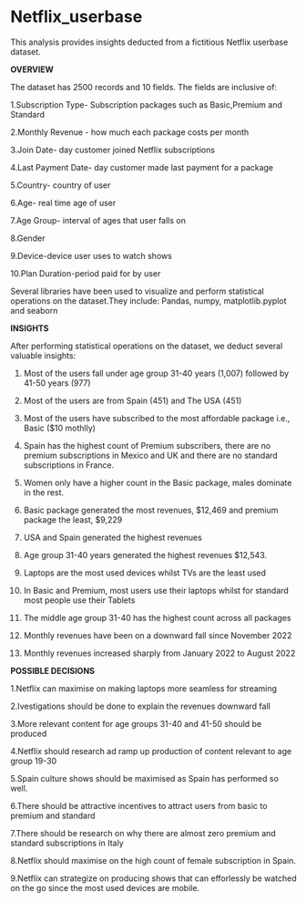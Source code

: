 # Netflix_userbase
This analysis provides insights deducted from a fictitious Netflix userbase dataset.

**OVERVIEW**

The dataset has 2500 records and 10 fields.
The fields are inclusive of:

  1.Subscription Type- Subscription packages such as Basic,Premium and Standard
  
  2.Monthly Revenue	- how much each package costs per month
  
  3.Join Date- day customer joined Netflix subscriptions
  
  4.Last Payment Date- day customer made last payment for a package
  
  5.Country- country of user
  
  6.Age- real time age of user
  
  7.Age Group- interval of ages that user falls on
  
  8.Gender
  
  9.Device-device user uses to watch shows
  
  10.Plan Duration-period paid for by user

Several libraries have been used to visualize and perform statistical operations on the dataset.They include:
  Pandas, numpy, matplotlib.pyplot and seaborn

**INSIGHTS**

After performing statistical operations on the dataset, we deduct several valuable insights:

1. Most of the users fall under age group 31-40 years (1,007) followed by 41-50 years (977)

2. Most of the users are from Spain (451) and The USA (451)

3. Most of the users have subscribed to the most affordable package i.e., Basic ($10 mothlly)

4. Spain has the highest count of Premium subscribers, there are no premium subscriptions in Mexico and UK and there are no standard subscriptions in France.

5. Women only have a higher count in the Basic package, males dominate in the rest.

6. Basic package generated the most revenues, $12,469 and premium package the least, $9,229

7. USA and Spain generated the highest revenues

8. Age group 31-40 years generated the highest revenues $12,543.

9. Laptops are the most used devices whilst TVs are the least used

10. In Basic and Premium, most users use their laptops whilst for standard most people use their Tablets

11. The middle age group 31-40 has the highest count across all packages

12. Monthly revenues have been on a downward fall since November 2022

13. Monthly revenues increased sharply from January 2022 to August 2022

**POSSIBLE DECISIONS**

1.Netflix can maximise on making laptops more seamless for streaming

2.Ivestigations should be done to explain the revenues downward fall

3.More relevant content for age groups 31-40 and 41-50 should be produced

4.Netflix should research ad ramp up production of content relevant to age group 19-30

5.Spain culture shows should be maximised as Spain has performed so well.

6.There should be attractive incentives to attract users from basic to premium and standard

7.There should be research on why there are almost zero premium and standard subscriptions in Italy

8.Netflix should maximise on the high count of female subscription in Spain.

9.Netflix can strategize on producing shows that can efforlessly be watched on the go since the most used devices are mobile.
